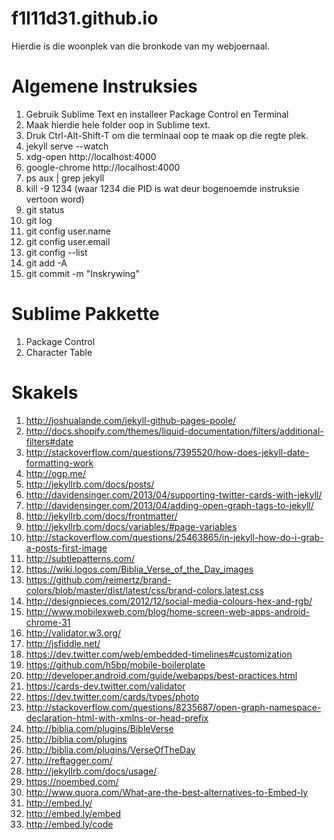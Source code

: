 f1l11d31.github.io
==================

Hierdie is die woonplek van die bronkode van my webjoernaal.

Algemene Instruksies
====================

1. Gebruik Sublime Text en installeer Package Control en Terminal 
1. Maak hierdie hele folder oop in Sublime text.
1. Druk Ctrl-Alt-Shift-T om die terminaal oop te maak op die regte plek.
1. jekyll serve --watch
1. xdg-open http://localhost:4000
1. google-chrome http://localhost:4000
1. ps aux | grep jekyll
1. kill -9 1234 (waar 1234 die PID is wat deur bogenoemde instruksie vertoon word)
1. git status
1. git log
1. git config user.name
1. git config user.email
1. git config --list
1. git add -A
1. git commit -m "Inskrywing"

Sublime Pakkette
================

1. Package Control
1. Character Table

Skakels
=======

1. http://joshualande.com/jekyll-github-pages-poole/
1. http://docs.shopify.com/themes/liquid-documentation/filters/additional-filters#date
1. http://stackoverflow.com/questions/7395520/how-does-jekyll-date-formatting-work
1. http://ogp.me/
1. http://jekyllrb.com/docs/posts/
1. http://davidensinger.com/2013/04/supporting-twitter-cards-with-jekyll/
1. http://davidensinger.com/2013/04/adding-open-graph-tags-to-jekyll/
1. http://jekyllrb.com/docs/frontmatter/
1. http://jekyllrb.com/docs/variables/#page-variables
1. http://stackoverflow.com/questions/25463865/in-jekyll-how-do-i-grab-a-posts-first-image
1. http://subtlepatterns.com/
1. https://wiki.logos.com/Biblia_Verse_of_the_Day_images
1. https://github.com/reimertz/brand-colors/blob/master/dist/latest/css/brand-colors.latest.css
1. http://designpieces.com/2012/12/social-media-colours-hex-and-rgb/
1. http://www.mobilexweb.com/blog/home-screen-web-apps-android-chrome-31
1. http://validator.w3.org/
1. http://jsfiddle.net/
1. https://dev.twitter.com/web/embedded-timelines#customization
1. https://github.com/h5bp/mobile-boilerplate
1. http://developer.android.com/guide/webapps/best-practices.html
1. https://cards-dev.twitter.com/validator
1. https://dev.twitter.com/cards/types/photo
1. http://stackoverflow.com/questions/8235687/open-graph-namespace-declaration-html-with-xmlns-or-head-prefix
1. http://biblia.com/plugins/BibleVerse
1. http://biblia.com/plugins
1. http://biblia.com/plugins/VerseOfTheDay
1. http://reftagger.com/
1. http://jekyllrb.com/docs/usage/
1. https://noembed.com/
1. http://www.quora.com/What-are-the-best-alternatives-to-Embed-ly
1. http://embed.ly/
1. http://embed.ly/embed
1. http://embed.ly/code

